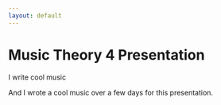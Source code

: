 ```yaml
---
layout: default
---
```


# Music Theory 4 Presentation

I write cool music

And I wrote a cool music over a few days for this presentation.

